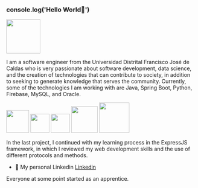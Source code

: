 ### console.log('Hello World👋') 
<img src="https://media.giphy.com/media/vFKqnCdLPNOKc/giphy.gif" width="90" height="90" />

I am a software engineer from the Universidad Distrital Francisco José de Caldas who is very passionate about software development, data science, and the creation of technologies that can contribute to society, in addition to seeking to generate knowledge that serves the community. Currently, some of the technologies I am working with are Java, Spring Boot, Python, Firebase, MySQL, and Oracle.

<p float="left">
  <img src="https://www.manualweb.net/img/logos/java.png" width="60" />
  <img src="https://empresas.blogthinkbig.com/wp-content/uploads/2019/10/python.png?resize=289%2C288" width="50" />
  <img src="https://upload.wikimedia.org/wikipedia/commons/2/21/Matlab_Logo.png" width="50" />
  <img src="https://cdn-www.infobip.com/wp-content/uploads/2020/10/14135942/oracle-logo.png" width="70" />
  <img src="https://d1.awsstatic.com/asset-repository/products/amazon-rds/1024px-MySQL.ff87215b43fd7292af172e2a5d9b844217262571.png" width="80" />
</p>


In the last project, I continued with my learning process in the ExpressJS framework, in which I reviewed my web development skills and the use of different protocols and methods.



- 💼 My personal Linkedin [Linkedin](https://www.linkedin.com/in/pablo-espinosa-granados-97969b24a/)

Everyone at some point started as an apprentice.



<!--
**PabloEsteban0201/PabloEsteban0201** is a ✨ _special_ ✨ repository because its `README.md` (this file) appears on your GitHub profile.

Here are some ideas to get you started:

- 🔭 I’m currently working on ...
- 🌱 I’m currently learning ...
- 👯 I’m looking to collaborate on ...
- 🤔 I’m looking for help with ...
- 💬 Ask me about ...
- 📫 How to reach me: ...
- 😄 Pronouns: ...
- ⚡ Fun fact: ...
-->
